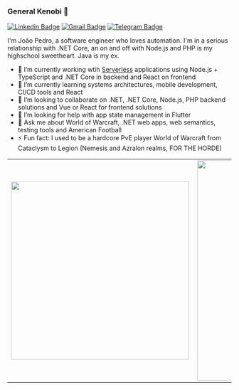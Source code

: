 ### General Kenobi 🤺

[![Linkedin Badge](https://img.shields.io/badge/-mourajp-blue?style=flat-square&logo=Linkedin&logoColor=white&link=https://www.linkedin.com/in/mourajp/?locale=en_US)](https://www.linkedin.com/in/mourajp/?locale=en_US)
[![Gmail Badge](https://img.shields.io/badge/-moura.joaopedro-c14438?style=flat-square&logo=Gmail&logoColor=white&link=mailto:moura.joaopedro@gmail.com)](mailto:moura.joaopedro@gmail.com)
[![Telegram Badge](https://img.shields.io/badge/-jpmoura-2CA5E0?style=flat-square&labelColor=2CA5E0&logo=telegram&logoColor=white&link=https://t.me/jpmoura)](https://t.me/jpmoura)

I'm João Pedro, a software engineer who loves automation. I'm in a serious relationship with .NET Core, an on and off with Node.js and PHP is my highschool sweetheart. Java is my ex.

- 🔭 I’m currently working wtih [Serverless](https://www.serverless.com/) applications using Node.js + TypeScript and .NET Core in backend and React on frontend
- 🌱 I’m currently learning systems architectures, mobile development, CI/CD tools and React
- 👯 I’m looking to collaborate on .NET, .NET Core, Node.js, PHP backend solutions and Vue or React for frontend solutions
- 🤔 I’m looking for help with app state management in Flutter
- 💬 Ask me about World of Warcraft, .NET web apps, web semantics, testing tools and American Football
- ⚡ Fun fact: I used to be a hardcore PvE player World of Warcraft from Cataclysm to Legion (Nemesis and Azralon realms, FOR THE HORDE)

<center>
  <table>
    <tr>
        <td><img width="400px" align="left" src="https://github-readme-stats.vercel.app/api/top-langs/?username=jpmoura&hide=html,css&layout=compact&theme=dark" /></td>
        <td><img width="495px" align="left" src="https://github-readme-stats.vercel.app/api?username=jpmoura&theme=dark" /></td>
    </tr>   
  </table>
</center>  
